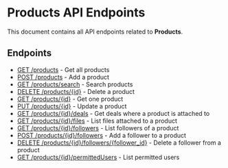 # Products API Endpoints

This document contains all API endpoints related to **Products**.

## Endpoints

- [GET /products](./getproducts.md) - Get all products
- [POST /products](./addproduct.md) - Add a product
- [GET /products/search](./searchproducts.md) - Search products
- [DELETE /products/{id}](./deleteproduct.md) - Delete a product
- [GET /products/{id}](./getproduct.md) - Get one product
- [PUT /products/{id}](./updateproduct.md) - Update a product
- [GET /products/{id}/deals](./getproductdeals.md) - Get deals where a product is attached to
- [GET /products/{id}/files](./getproductfiles.md) - List files attached to a product
- [GET /products/{id}/followers](./getproductfollowers.md) - List followers of a product
- [POST /products/{id}/followers](./addproductfollower.md) - Add a follower to a product
- [DELETE /products/{id}/followers/{follower_id}](./deleteproductfollower.md) - Delete a follower from a product
- [GET /products/{id}/permittedUsers](./getproductusers.md) - List permitted users